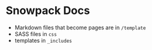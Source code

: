 # Snowpack Docs

- Markdown files that become pages are in `/template`
- SASS files in `css`
- templates in `_includes`
